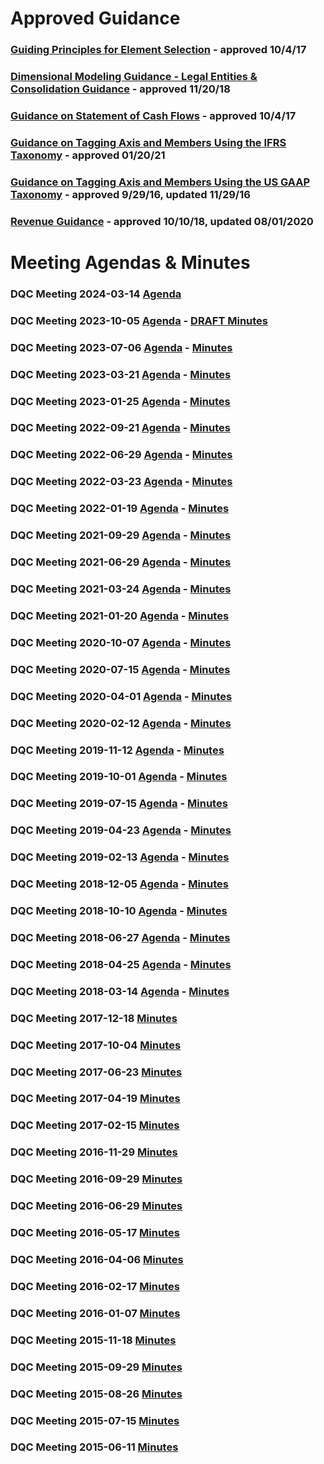 # Approved Guidance

### [Guiding Principles for Element Selection](/guidance/GuidingPrinciples.pdf) - approved 10/4/17

### [Dimensional Modeling Guidance - Legal Entities &amp; Consolidation Guidance](/guidance/LegalEntitiesConsolidation.md) -  approved 11/20/18

### [Guidance on Statement of Cash Flows](/guidance/cashflows.md) - approved 10/4/17

### [Guidance on Tagging Axis and Members Using the IFRS Taxonomy](/guidance/tagging-ifrs.md) - approved 01/20/21

### [Guidance on Tagging Axis and Members Using the US GAAP Taxonomy](/guidance/tagging.md) - approved 9/29/16, updated 11/29/16

### [Revenue Guidance](/guidance/RevenueRecognition.md) -  approved 10/10/18, updated 08/01/2020

# Meeting Agendas & Minutes
### DQC Meeting 2024-03-14 [Agenda](/meetings/mar_2024/readme.md)
### DQC Meeting 2023-10-05 [Agenda](/meetings/oct_2023/readme.md) - [DRAFT Minutes](/meetings/mar_2024/DRAFTDQCMeetingNotes231005.docx?raw=true)
### DQC Meeting 2023-07-06 [Agenda](/meetings/jul_2023/readme.md) - [Minutes](https://xbrl.us/wp-content/uploads/2023/03/DQCMeetingNotes230706.pdf)
### DQC Meeting 2023-03-21 [Agenda](/meetings/mar_2023/readme.md) -  [Minutes](https://xbrl.us/wp-content/uploads/2022/12/DQCMeetingNotes230321.pdf)
### DQC Meeting 2023-01-25 [Agenda](/meetings/jan_2023/readme.md) - [Minutes](https://xbrl.us/wp-content/uploads/2022/12/DQCMeetingNotes230125.pdf)
### DQC Meeting 2022-09-21 [Agenda](/meetings/sep_2022/readme.md) - [Minutes](/meetings/jan_2023/DRAFTDQCMeetingNotes220921.docx?raw=true)
### DQC Meeting 2022-06-29 [Agenda](/meetings/jun_2022/readme.md) - [Minutes](https://xbrl.us/wp-content/uploads/2022/03/DQCMeetingNotes220629.pdf)  
### DQC Meeting 2022-03-23 [Agenda](/meetings/mar_2022/readme.md) - [Minutes](https://xbrl.us/wp-content/uploads/2022/03/DQCMeetingNotes220322.pdf)
### DQC Meeting 2022-01-19 [Agenda](/meetings/jan_2022/readme.md) - [Minutes](https://xbrl.us/wp-content/uploads/2022/01/DQCMeetingNotes220119.pdf)
### DQC Meeting 2021-09-29 [Agenda](/meetings/sep_2021/readme.md) - [Minutes](https://xbrl.us/wp-content/uploads/2021/06/DQCMeetingNotes09292021.pdf)
### DQC Meeting 2021-06-29 [Agenda](/meetings/jun_2021/readme.md) - [Minutes](https://xbrl.us/wp-content/uploads/2021/06/DQCMeetingNotes06292021.pdf)
### DQC Meeting 2021-03-24 [Agenda](/meetings/mar_2021/readme.md) - [Minutes](https://xbrl.us/wp-content/uploads/2021/01/DQCMeetingNotes03242021.pdf)
### DQC Meeting 2021-01-20 [Agenda](/meetings/jan_2021/readme.md) - [Minutes](https://xbrl.us/wp-content/uploads/2020/10/DQCMeetingNotes210121.pdf) 
### DQC Meeting 2020-10-07 [Agenda](/meetings/oct_2020/readme.md) - [Minutes](https://xbrl.us/wp-content/uploads/2020/08/DQCMeetingNotes100720.pdf)
### DQC Meeting 2020-07-15 [Agenda](/meetings/jul_2020/readme.md) - [Minutes](https://xbrl.us/wp-content/uploads/2019/10/DQCMeetingNotes071520.pdf)
### DQC Meeting 2020-04-01 [Agenda](/meetings/apr_2020/readme.md) - [Minutes](https://xbrl.us/wp-content/uploads/2020/02/DQCMeetingNotes040120.pdf) 
### DQC Meeting 2020-02-12 [Agenda](/meetings/feb_2020/readme.md) - [Minutes](https://xbrl.us/wp-content/uploads/2019/10/DQCMeetingNotes021220.pdf)   
### DQC Meeting 2019-11-12 [Agenda](/meetings/nov_2019/readme.md) - [Minutes](https://xbrl.us/wp-content/uploads/2019/10/DQCMeetingNotes111219.pdf)  
### DQC Meeting 2019-10-01 [Agenda](/meetings/oct_2019/readme.md) - [Minutes](https://xbrl.us/wp-content/uploads/2019/07/DQCMeetingNotes10012019.pdf) 
### DQC Meeting 2019-07-15 [Agenda](/meetings/jul_2019/readme.md) - [Minutes](https://xbrl.us/wp-content/uploads/2019/07/DQCMeetingNotes071519.pdf)  
### DQC Meeting 2019-04-23 [Agenda](/meetings/apr_2019/readme.md) - [Minutes](https://xbrl.us/wp-content/uploads/2019/02/DQCMeetingNotes042319.pdf)  
### DQC Meeting 2019-02-13 [Agenda](/meetings/feb_2019/readme.md) - [Minutes](https://xbrl.us/wp-content/uploads/2018/10/DQCMeetingNotes02132019.pdf) 
### DQC Meeting 2018-12-05 [Agenda](/meetings/dec_2018/readme.md) - [Minutes](https://xbrl.us/wp-content/uploads/2018/10/DQCMeetingNotes12052018.pdf) 
### DQC Meeting 2018-10-10 [Agenda](/meetings/oct_2018/readme.md) - [Minutes](https://xbrl.us/wp-content/uploads/2018/08/DQCMeetingNotes10102018.pdf)  
### DQC Meeting 2018-06-27 [Agenda](/meetings/jun_2018/readme.md) - [Minutes](https://xbrl.us/wp-content/uploads/2018/04/DQCMeetingNotes06272018.pdf)
### DQC Meeting 2018-04-25 [Agenda](/meetings/apr_2018/readme.md) - [Minutes](https://xbrl.us/wp-content/uploads/2018/01/DQCMeetingNotes03142018.pdf)
### DQC Meeting 2018-03-14 [Agenda](/meetings/mar_2018/readme.md) - [Minutes](https://xbrl.us/wp-content/uploads/2018/01/DQCMeetingNotes03142018.pdf)
### DQC Meeting 2017-12-18 [Minutes](https://xbrl.us/wp-content/uploads/2017/10/DQCMeetingNotes12182017.pdf)
### DQC Meeting 2017-10-04 [Minutes](https://xbrl.us/wp-content/uploads/2017/07/DQCMeetingNotes10042017.pdf)
### DQC Meeting 2017-06-23 [Minutes](https://xbrl.us/wp-content/uploads/2017/07/DQCminutes2017623.pdf) 
### DQC Meeting 2017-04-19 [Minutes](https://xbrl.us/wp-content/uploads/2017/02/DQCminutes20170419.pdf) 
### DQC Meeting 2017-02-15 [Minutes](https://xbrl.us/wp-content/uploads/2017/02/DQCminutes20170215.pdf) 
### DQC Meeting 2016-11-29 [Minutes](https://xbrl.us/wp-content/uploads/2016/09/DQCminutes20161129.pdf)
### DQC Meeting 2016-09-29 [Minutes](https://xbrl.us/wp-content/uploads/2016/07/DQCminutes20160929.pdf) 
### DQC Meeting 2016-06-29 [Minutes](https://xbrl.us/wp-content/uploads/2016/01/DQCminutes20160629.pdf)
### DQC Meeting 2016-05-17 [Minutes](https://xbrl.us/wp-content/uploads/2016/04/DQCminutes20160517.pdf)
### DQC Meeting 2016-04-06 [Minutes](https://xbrl.us/wp-content/uploads/2016/01/DQCminutes20160406.pdf)
### DQC Meeting 2016-02-17 [Minutes](https://xbrl.us/wp-content/uploads/2015/01/DQCminutes20160217.pdf)
### DQC Meeting 2016-01-07 [Minutes](https://xbrl.us/wp-content/uploads/2015/01/DQCminutes20160107.pdf)
### DQC Meeting 2015-11-18 [Minutes](https://xbrl.us/wp-content/uploads/2015/05/DQCminutes20151118.pdf)
### DQC Meeting 2015-09-29 [Minutes](https://xbrl.us/wp-content/uploads/2015/05/DQCminutes20150929.pdf)
### DQC Meeting 2015-08-26 [Minutes](https://xbrl.us/wp-content/uploads/2015/06/DQCminutes20150826.pdf)
### DQC Meeting 2015-07-15 [Minutes](https://xbrl.us/wp-content/uploads/2015/06/DQCminutes2015-0715.pdf)
### DQC Meeting 2015-06-11 [Minutes](https://xbrl.us/wp-content/uploads/2015/06/DQCminutes20150611.pdf)
